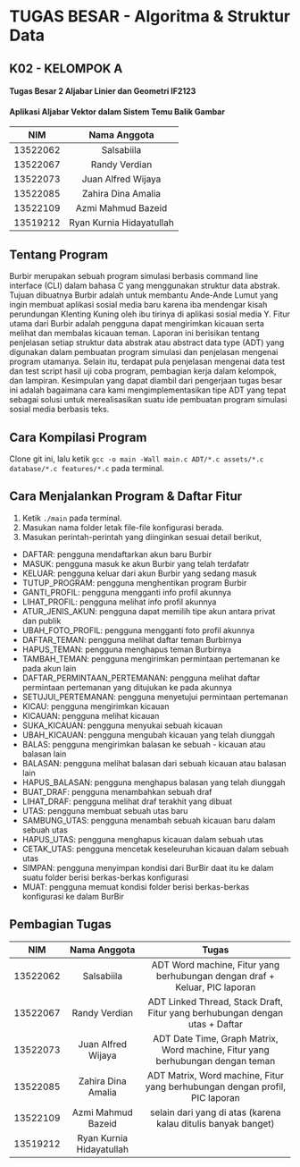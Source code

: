 # TUGAS BESAR - Algoritma & Struktur Data
## K02 - KELOMPOK A
#### Tugas Besar 2 Aljabar Linier dan Geometri IF2123
#### Aplikasi Aljabar Vektor dalam Sistem Temu Balik Gambar

| **NIM** | **Nama Anggota** |
|:---:|:---:|
| 13522062 | Salsabiila |
| 13522067 | Randy Verdian |
| 13522073 | Juan Alfred Wijaya |
| 13522085 | Zahira Dina Amalia |
| 13522109 | Azmi Mahmud Bazeid |
| 13519212 | Ryan Kurnia Hidayatullah |

## Tentang Program
Burbir merupakan sebuah program simulasi berbasis command line interface (CLI) dalam bahasa C yang menggunakan struktur data abstrak. Tujuan dibuatnya Burbir adalah untuk membantu Ande-Ande Lumut yang ingin membuat aplikasi sosial media baru karena iba mendengar kisah perundungan Klenting Kuning oleh ibu tirinya di aplikasi sosial media Y. Fitur utama dari Burbir adalah pengguna dapat mengirimkan kicauan serta melihat dan membalas kicauan teman.
Laporan ini berisikan tentang penjelasan setiap struktur data abstrak atau abstract data type (ADT) yang digunakan dalam pembuatan program simulasi dan penjelasan mengenai program utamanya. Selain itu, terdapat pula penjelasan mengenai data test dan test script hasil uji coba program, pembagian kerja dalam kelompok, dan lampiran.
Kesimpulan yang dapat diambil dari pengerjaan tugas besar ini adalah bagaimana cara kami mengimplementasikan tipe ADT yang tepat sebagai solusi untuk merealisasikan suatu ide pembuatan program simulasi sosial media berbasis teks.

## Cara Kompilasi Program
Clone git ini, lalu ketik `gcc -o main -Wall main.c ADT/*.c assets/*.c database/*.c features/*.c` pada terminal.

## Cara Menjalankan Program & Daftar Fitur
1. Ketik `./main` pada terminal.
2. Masukan nama folder letak file-file konfigurasi berada.
3. Masukan perintah-perintah yang diinginkan sesuai detail berikut,
- DAFTAR: pengguna mendaftarkan akun baru Burbir
- MASUK: pengguna masuk ke akun Burbir yang telah terdafatr
- KELUAR: pengguna keluar dari akun Burbir yang sedang masuk
- TUTUP_PROGRAM: pengguna menghentikan program Burbir
- GANTI_PROFIL: pengguna mengganti info profil akunnya
- LIHAT_PROFIL: pengguna melihat info profil akunnya
- ATUR_JENIS_AKUN: pengguna dapat memilih tipe akun antara privat dan publik
- UBAH_FOTO_PROFIL: pengguna mengganti foto profil akunnya
- DAFTAR_TEMAN: pengguna melihat daftar teman Burbirnya
- HAPUS_TEMAN: pengguna menghapus teman Burbirnya
- TAMBAH_TEMAN: pengguna mengirimkan permintaan pertemanan ke pada akun lain
- DAFTAR_PERMINTAAN_PERTEMANAN: pengguna melihat daftar permintaan pertemanan yang ditujukan ke pada akunnya
- SETUJUI_PERTEMANAN: pengguna menyetujui permintaan pertemanan
- KICAU: pengguna mengirimkan kicauan
- KICAUAN: pengguna melihat kicauan
- SUKA_KICAUAN: pengguna menyukai sebuah kicauan
- UBAH_KICAUAN: pengguna mengubah kicauan yang telah diunggah
- BALAS: pengguna mengirimkan balasan ke sebuah - kicauan atau balasan lain
- BALASAN: pengguna melihat balasan dari sebuah kicauan atau balasan lain
- HAPUS_BALASAN: pengguna menghapus balasan yang telah diunggah
- BUAT_DRAF: pengguna menambahkan sebuah draf
- LIHAT_DRAF: pengguna melihat draf terakhit yang dibuat
- UTAS: pengguna membuat sebuah utas baru
- SAMBUNG_UTAS: pengguna menambah sebuah kicauan baru dalam sebuah utas
- HAPUS_UTAS: pengguna menghapus kicauan dalam sebuah utas
- CETAK_UTAS: pengguna mencetak keseleuruhan kicauan dalam sebuah utas
- SIMPAN: pengguna menyimpan kondisi dari BurBir daat itu ke dalam suatu folder berisi berkas-berkas konfigurasi
- MUAT: pengguna memuat kondisi folder berisi berkas-berkas konfigurasi ke dalam BurBir


## Pembagian Tugas
| **NIM** | **Nama Anggota** | **Tugas**|
|:---:|:---:|:---:|
| 13522062 | Salsabiila | ADT Word machine, Fitur yang berhubungan dengan draf + Keluar, PIC laporan |
| 13522067 | Randy Verdian | ADT Linked Thread, Stack Draft, Fitur yang berhubungan dengan utas + Daftar |
| 13522073 | Juan Alfred Wijaya | ADT Date Time, Graph Matrix, Word machine, Fitur yang berhubungan dengan teman |
| 13522085 | Zahira Dina Amalia | ADT Matrix, Word machine, Fitur yang berhubungan dengan profil, PIC laporan |
| 13522109 | Azmi Mahmud Bazeid | selain dari yang di atas (karena kalau ditulis banyak banget) |
| 13519212 | Ryan Kurnia Hidayatullah |  |

